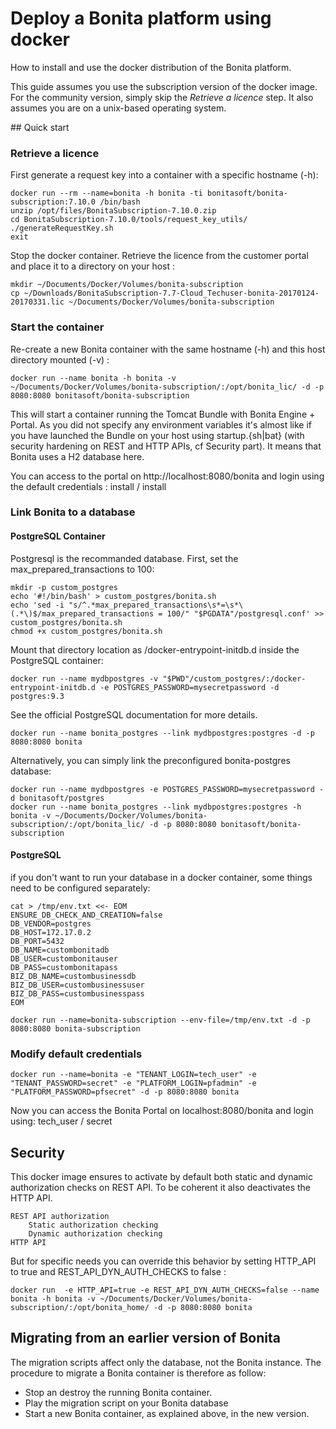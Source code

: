 # Deploy a Bonita platform using docker

How to install and use the docker distribution of the Bonita platform.

This guide assumes you use the subscription version of the docker image. For the community version, simply skip the _Retrieve a licence_ step.
It also assumes you are on a unix-based operating system.

## Quick start

### Retrieve a licence
First generate a request key into a container with a specific hostname (-h):

```
docker run --rm --name=bonita -h bonita -ti bonitasoft/bonita-subscription:7.10.0 /bin/bash
unzip /opt/files/BonitaSubscription-7.10.0.zip
cd BonitaSubscription-7.10.0/tools/request_key_utils/
./generateRequestKey.sh
exit
```
Stop the docker container.
Retrieve the licence from the customer portal and place it to a directory on your host :
```
mkdir ~/Documents/Docker/Volumes/bonita-subscription
cp ~/Downloads/BonitaSubscription-7.7-Cloud_Techuser-bonita-20170124-20170331.lic ~/Documents/Docker/Volumes/bonita-subscription
```

### Start the container

Re-create a new Bonita container with the same hostname (-h) and this host directory mounted (-v) :

```
docker run --name bonita -h bonita -v ~/Documents/Docker/Volumes/bonita-subscription/:/opt/bonita_lic/ -d -p 8080:8080 bonitasoft/bonita-subscription
```

This will start a container running the Tomcat Bundle with Bonita Engine + Portal. As you did not specify any environment variables it's almost like if you have launched the Bundle on your host using startup.{sh|bat} (with security hardening on REST and HTTP APIs, cf Security part). It means that Bonita uses a H2 database here.

You can access to the portal on http://localhost:8080/bonita and login using the default credentials : install / install

### Link Bonita to a database

#### PostgreSQL Container

Postgresql is the recommanded database.
First, set the max_prepared_transactions to 100:
```
mkdir -p custom_postgres
echo '#!/bin/bash' > custom_postgres/bonita.sh
echo 'sed -i "s/^.*max_prepared_transactions\s*=\s*\(.*\)$/max_prepared_transactions = 100/" "$PGDATA"/postgresql.conf' >> custom_postgres/bonita.sh
chmod +x custom_postgres/bonita.sh
```
Mount that directory location as /docker-entrypoint-initdb.d inside the PostgreSQL container:
```
docker run --name mydbpostgres -v "$PWD"/custom_postgres/:/docker-entrypoint-initdb.d -e POSTGRES_PASSWORD=mysecretpassword -d postgres:9.3
```
See the official PostgreSQL documentation for more details.
```
docker run --name bonita_postgres --link mydbpostgres:postgres -d -p 8080:8080 bonita
```

Alternatively, you can simply link the preconfigured bonita-postgres database:
```
docker run --name mydbpostgres -e POSTGRES_PASSWORD=mysecretpassword -d bonitasoft/postgres
docker run --name bonita_postgres --link mydbpostgres:postgres -h bonita -v ~/Documents/Docker/Volumes/bonita-subscription/:/opt/bonita_lic/ -d -p 8080:8080 bonitasoft/bonita-subscription
```

#### PostgreSQL
if you don't want to run your database in a docker container, some things need to be configured separately: 
```
cat > /tmp/env.txt <<- EOM
ENSURE_DB_CHECK_AND_CREATION=false
DB_VENDOR=postgres
DB_HOST=172.17.0.2
DB_PORT=5432
DB_NAME=custombonitadb
DB_USER=custombonitauser
DB_PASS=custombonitapass
BIZ_DB_NAME=custombusinessdb
BIZ_DB_USER=custombusinessuser
BIZ_DB_PASS=custombusinesspass
EOM
```
```
docker run --name=bonita-subscription --env-file=/tmp/env.txt -d -p 8080:8080 bonita-subscription
```

### Modify default credentials
```
docker run --name=bonita -e "TENANT_LOGIN=tech_user" -e "TENANT_PASSWORD=secret" -e "PLATFORM_LOGIN=pfadmin" -e "PLATFORM_PASSWORD=pfsecret" -d -p 8080:8080 bonita
```
Now you can access the Bonita Portal on localhost:8080/bonita and login using: tech_user / secret


## Security
This docker image ensures to activate by default both static and dynamic authorization checks on REST API. To be coherent it also deactivates the HTTP API.

    REST API authorization
        Static authorization checking
        Dynamic authorization checking
    HTTP API

But for specific needs you can override this behavior by setting HTTP_API to true and REST_API_DYN_AUTH_CHECKS to false :
```
docker run  -e HTTP_API=true -e REST_API_DYN_AUTH_CHECKS=false --name bonita -h bonita -v ~/Documents/Docker/Volumes/bonita-subscription/:/opt/bonita_home/ -d -p 8080:8080 bonita
```

## Migrating from an earlier version of Bonita
The migration scripts affect only the database, not the Bonita instance.
The procedure to migrate a Bonita container is therefore as follow:
* Stop an destroy the running Bonita container.
* Play the migration script on your Bonita database
* Start a new Bonita container, as explained above, in the new version.
